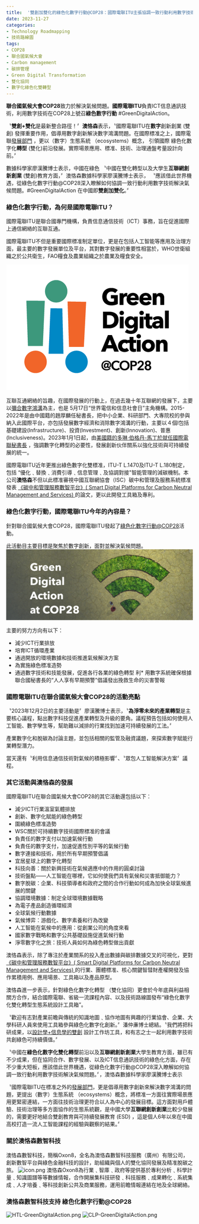 ```yaml
---
title:  '雙創加雙化的綠色化數字行動@COP28：國際電聯ITU主張協調一致行動利用數字技術解決氣候問題'
date: 2023-11-27
categories:
- Technology Roadmapping
- 技術路線圖
tags:
- COP28
- 聯合國氣候大會
- Carbon management
- 碳排管理
- Green Digital Transformation
- 雙化協同
- 數字化綠色化雙轉型
---
```


**聯合國氣候大會COP28**致力於解決氣候問題。**國際電聯ITU**負責ICT信息通訊技術，利用數字技術在COP28上號召**綠色數字行動** #GreenDigitalAction。

〝**雙創+雙化**是最新整合路徑！〞**澳恪森**表示，〝國際電聯ITU在**數字**創新創業 (雙創) 發揮重要作用，倡導用數字創新解決數字鴻溝問題。在國際標准之上，國際電聯[發展部門](https://www.itu.int/en/ITU-D/Pages/default.aspx)
，更以（數字）生態系統 （ecosystems）概念，
引領國際
<span class="highlight-container highlight-green"><span class="highlight">綠色化</span></span><span class="highlight-container highlight-yellow"><span class="highlight">數字化</span></span>**轉型** 
(雙化)前沿發展。實際場景應用、標准、技術、治理通盤考量設計向前。〞

數據科學家廖漢騰博士表示，中國在綠色
〝中國在雙化轉型以及大學生**互聯網創新創業** (雙創)教育方面，〞澳恪森數據科學家廖漢騰博士表示，
〝應該借此世界機遇，從綠色化數字行動@COP28深入瞭解如何協調一致行動利用數字技術解決氣候問題。#GreenDigitalAction 在中國即**雙創加雙化**。〞

<!--more-->

### 綠色化數字行動，為何是國際電聯ITU？

國際電聯ITU是聯合國專門機構，負責信息通信技術（ICT）事務，旨在促進國際上通信網絡的互聯互通。

國際電聯ITU不但是重要國際標准制定單位，更是在包括人工智能等應用及治理方面，最主要的數字發展單位及平台，其對數字發展的重要性相當於，WHO世衛組織之於公共衛生，FAO糧食及農業組織之於農業及糧食安全。

![Green_digital_logo_Horizontal_-_Colour.png](Green_digital_logo_Horizontal_-_Colour.png)

互聯互通網絡的旨趣，在國際發展的行動上，在過去幾十年互聯網的發展下，主要以[彌合數字鴻溝](https://news.un.org/zh/story/2023/06/1118622)為主，也是 5月17日“世界電信和信息社會日”主角機構。2015-2022年是由中國籍的趙厚麟任秘書長，把中小企業、科研部門、大專院校的參與納入此國際平台，亦包括發展數字經濟和消除數字鴻溝的行動，主要以４個I包括基礎建設(Infrastructure)、投資(Investment)、創新(Innovation)、普惠(Inclusiveness)。2023年1月1日起，由[美國籍的多琳·伯格丹-馬丁於就任國際電聯秘書長](https://www.itu.int/zh/osg//default.aspx)
，強調數字化轉型的必要性，發展創新伙伴關系以強化技術與可持續發展的統一。

國際電聯ITU近年更推出綠色數字化雙標准，ITU-T L.1470及ITU-T L.180制定，包括 “優化﹑替換﹑消費引導﹑信息管理﹑及協調對接"智能管理的減碳機制。本公司**澳恪森**不但以此標准審視中國互聯網協會（ISC）碳中和管理及服務系統標准發表 [《碳中和管理服務數智平台》( Smart Digital Platforms for Carbon Neutral Management and Services) ](https://oxon8.netlify.app/post/2023-02-20-smart-digital-platforms-carbon-neutral-management-services/)
的論文，更以此開發工具箱及專利。

### 綠色化數字行動，國際電聯ITU今年的內容是？

針對聯合國氣候大會COP28，國際電聯ITU發起了[綠色化數字行動@COP28](https://www.itu.int/initiatives/green-digital-action-atcop28/)活動。

此活動目主要目標是聚焦於數字創新，面對並解決氣候問題。
![featured](featured.jpg)

主要的努力方向有以下：

* 減少ICT行業排放
* 培育ICT循環產業
* 通過開放的環境數據和技術推進氣候解決方案
* 為實施綠色標准造勢
* 通過數字技術和技能發展，促進各行各業的綠色轉型
利* 用數字系統確保根據聯合國秘書長的“人人享有早期預警”倡議發出挽救生命的災害警報


### 國際電聯ITU在聯合國氣候大會COP28的活動亮點

〝2023年12月2日的主要活動是〞廖漢騰博士表示，〝**為淨零未來的產業轉型**是主要核心議程，點出數字科技促進產業轉型及升級的要角。議程預告包括如何使用人工智能、數字孿生等，幫助難以減排的行業找到加速可持續發展的工法。〞

產業數字化和脫碳為討論主題，並包括相關的監管及融資議題，來探索數字賦能行業轉型潛力。

當天還有〝利用信息通信技術對氣候的積極影響〞、〝眾包人工智能解決方案〞議程。

### 其它活動與澳恪森的發展

國際電聯ITU在聯合國氣候大會COP28的其它活動還包括以下：

* 減少ICT行業溫室氣體排放
* 創新、數字化賦能的綠色轉型
* 圍繞綠色標准造勢
* WSC關於可持續數字技術國際標准的會議
* 負責任的數字支付以加速氣候行動
* 負責任的數字支付，加速促進性別平等的氣候行動
* 數字連接和技術，用於所有早期預警倡議
* 宜居星球上的數字化轉型
* 科技向善：關於新興技術在氣候適應中的作用的圓桌討論
* 技術盤點——人工智能在哪裡，它如何使我們具有氣候和災害抵御能力？
* 數字脫碳：企業、科技領導者和政府之間的合作行動如何成為加快全球氣候進展的關鍵
* 協調環境數據：制定全球環境數據戰略
* 為電子產品創造循環經濟
* 全球氣候行動數據
* 氣候博弈：游戲化、數字素養和行為改變
* 人工智能在氣候中的應用：從創業公司的角度來看
* 國家數字戰略和數字公共基礎設施促進氣候行動
* 淨零數字化之旅：技術人員如何為綠色轉型做出貢獻

澳恪森表示，除了專注於產業關系的投入產出數據與碳排數據交叉的可視化，更對[《碳中和管理服務數智平台》( Smart Digital Platforms for Carbon Neutral Management and Services) ](https://oxon8.netlify.app/post/2023-02-20-smart-digital-platforms-carbon-neutral-management-services/)
的行業、團體標准、核心關鍵智彗財產權開發及協作累積用例、應用場景、工具箱以及產品原型。

澳恪森進一步表示，針對綠色化數字化轉型 （雙化協同）更會於今年底與利益相關方合作，結合國際電聯、省級一流課程內容、以及技術路線圖發布“綠色化數字化雙化轉型生態系統設計工具箱”。

〝歡迎有志對產業前瞻與傳統的知識地圖﹑協作地圖有興趣的行業協會、企業、大學科研人員來使用工具箱參與<span class="highlight-container highlight-green"><span class="highlight">綠色化</span></span><span class="highlight-container highlight-yellow"><span class="highlight">數字化</span></span>創新。〞潘仲亷博士總結。〝我們將把科研成果，以[設計學+信息學的雙創](https://oxon8.netlify.app/post/2023-03-27-design-science-plus-information-science/)
設計工作坊工具，和有志之士一起利用數字技術共創綠色可持續價值。〞

〝中國在**綠色化數字化雙化轉型**前沿以及**互聯網創新創業**大學生教育方面，雖已有不少成果，但在協同合作、數字發展、以及ICT信息通訊技術的綠色化方面，存在不少重大短板，應該借此世界機遇，從綠色化數字行動@COP28深入瞭解如何協調一致行動利用數字技術解決氣候問題。〞，澳恪森數據科學家廖漢騰博士表示

〝國際電聯ITU在標准之外的[發展部門](https://www.itu.int/en/ITU-D/Pages/default.aspx)，更是倡導用數字創新來解決數字鴻溝的問題，更提出（數字）生態系統 （ecosystems）概念，將標准一方面往實際場景應用更緊密連結，一方面往技術治理更符合以人為中心的發展目標。這方面對用戶體驗、技術治理等多方面協作的生態系統觀，是中國大學**互聯網創新創業**比較少發展的，需要更好地結合雙創教育與可持續發展教育 (ESD) ，這是個人6年以來在中國高校打造一流人工智能課程的經驗與觀察的結果。〞

### 關於澳恪森數智科技
澳恪森數智科技，簡稱Oxon8，全名為澳恪森數智科技服務（廣州）有限公司，創新數智平台與綠色金融科技的設計，助組織與個人的雙化協同發展及精准脫碳之旅。
![icon.png](icon.png)
澳恪森Oxon8為行業﹑智庫﹑政府等提供基於專利分析﹑科學計量﹑知識圖譜等等數據情報，合作開展集科技研發﹑科技服務﹑成果轉化﹑系統集成﹑人才培養﹑等科技創新公共及商業服務，運用前瞻情報連結在地及全球網絡。

### 澳恪森數智科技支持 綠色化數字行動@COP28

![HTL-GreenDigitalAction.png](oxon8/content/post/2023-11-27-ITU-green-digital-action/HTL-GreenDigitalAction.png)
![CLP-GreenDigitalAction.png](oxon8/content/post/2023-11-27-ITU-green-digital-action/CLP-GreenDigitalAction.png)